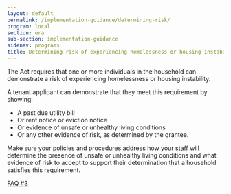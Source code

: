 ```yaml
---
layout: default
permalink: /implementation-guidance/determining-risk/
program: local
section: era
sub-section: implementation-guidance
sidenav: programs
title: Determining risk of experiencing homelessness or housing instability
---
```


The Act requires that one or more individuals in the household can demonstrate a risk of experiencing homelessness or housing instability. 

A tenant applicant can demonstrate that they meet this requirement by showing:

*	A past due utility bill 
*	Or rent notice or eviction notice
*	Or evidence of unsafe or unhealthy living conditions
*	Or any other evidence of risk, as determined by the grantee. 

Make sure your policies and procedures address how your staff will determine the presence of unsafe or unhealthy living conditions and what evidence of risk to accept to support their determination that a household satisfies this requirement.

<a href="{{ site.baseurl }}/implementation-guidance/faqs#3" class="era-guidance__faq-reference"><span class="usa-tag">FAQ #3</span></a>